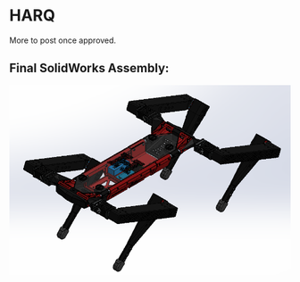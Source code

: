 # HARQ

More to post once approved.

## Final SolidWorks Assembly:
![HARQ_2024](/HARQ_2024_Photo.PNG)

